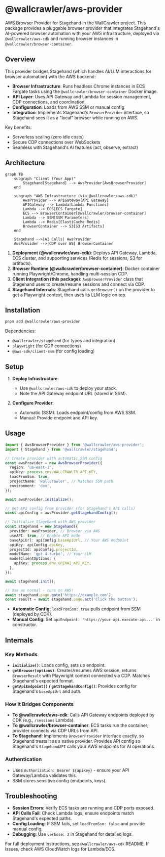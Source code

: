 # @wallcrawler/aws-provider

AWS Browser Provider for Stagehand in the WallCrawler project. This package provides a pluggable browser provider that integrates Stagehand's AI-powered browser automation with your AWS infrastructure, deployed via `@wallcrawler/aws-cdk` and running browser instances in `@wallcrawler/browser-container`.

## Overview

This provider bridges Stagehand (which handles AI/LLM interactions for browser automation) with the AWS backend:

- **Browser Infrastructure**: Runs headless Chrome instances in ECS Fargate tasks using the `@wallcrawler/browser-container` Docker image.
- **API Layer**: Uses API Gateway and Lambda for session management, CDP connections, and coordination.
- **Configuration**: Loads from AWS SSM or manual config.
- **Integration**: Implements Stagehand's `BrowserProvider` interface, so Stagehand sees it as a "local" browser while running on AWS.

Key benefits:

- Serverless scaling (zero idle costs)
- Secure CDP connections over WebSockets
- Seamless with Stagehand's AI features (act, observe, extract)

## Architecture

```mermaid
graph TB
    subgraph "Client (Your App)"
        Stagehand[Stagehand] --> AwsProvider[AwsBrowserProvider]
    end

    subgraph "AWS Infrastructure (via @wallcrawler/aws-cdk)"
        AwsProvider --> APIGateway[API Gateway]
        APIGateway --> Lambda[Lambda Functions]
        Lambda --> ECS[ECS Fargate]
        ECS --> BrowserContainer[@wallcrawler/browser-container]
        Lambda --> SSM[SSM Parameters]
        Lambda --> Redis[ElastiCache Redis]
        BrowserContainer --> S3[S3 Artifacts]
    end

    Stagehand -->|AI Calls| AwsProvider
    AwsProvider -->|CDP over WS| BrowserContainer
```

1. **Deployment (@wallcrawler/aws-cdk)**: Deploys API Gateway, Lambda, ECS cluster, and supporting services (Redis for sessions, S3 for artifacts).
2. **Browser Runtime (@wallcrawler/browser-container)**: Docker container running Playwright/Chrome, handling multi-session CDP.
3. **Client Integration (this package)**: `AwsBrowserProvider` class that Stagehand uses to create/resume sessions and connect via CDP.
4. **Stagehand Internals**: Stagehand calls `getBrowser()` on the provider to get a Playwright context, then uses its LLM logic on top.

## Installation

```bash
pnpm add @wallcrawler/aws-provider
```

Dependencies:

- `@wallcrawler/stagehand` (for types and integration)
- `playwright` (for CDP connections)
- `@aws-sdk/client-ssm` (for config loading)

## Setup

1. **Deploy Infrastructure**:
   - Use `@wallcrawler/aws-cdk` to deploy your stack.
   - Note the API Gateway endpoint URL (stored in SSM).

2. **Configure Provider**:
   - Automatic (SSM): Loads endpoint/config from AWS SSM.
   - Manual: Provide endpoint and API key.

## Usage

```typescript
import { AwsBrowserProvider } from '@wallcrawler/aws-provider';
import { Stagehand } from '@wallcrawler/stagehand';

// Create provider with automatic SSM config
const awsProvider = new AwsBrowserProvider({
  region: 'us-east-1',
  apiKey: process.env.WALLCRAWLER_API_KEY,
  loadFromSsm: true,
  projectName: 'wallcrawler', // Matches SSM path
  environment: 'dev',
});

await awsProvider.initialize();

// Get API config from provider (for Stagehand's API calls)
const apiConfig = awsProvider.getStagehandConfig();

// Initialize Stagehand with AWS provider
const stagehand = new Stagehand({
  provider: awsProvider, // Browser via AWS
  useAPI: true, // Enable API mode
  baseApiUrl: apiConfig.baseApiUrl, // Your AWS endpoint
  apiKey: apiConfig.apiKey,
  projectId: apiConfig.projectId,
  modelName: 'gpt-4-turbo', // Your LLM
  modelClientOptions: {
    apiKey: process.env.OPENAI_API_KEY,
  },
});

await stagehand.init();

// Use as normal - runs on AWS!
await stagehand.page.goto('https://example.com');
const result = await stagehand.page.act('Click the button');
```

- **Automatic Config**: `loadFromSsm: true` pulls endpoint from SSM (deployed by CDK).
- **Manual Config**: Set `apiEndpoint: 'https://your-api.execute-api...'` in constructor.

## Internals

### Key Methods

- **`initialize()`**: Loads config, sets up endpoint.
- **`getBrowser(options)`**: Creates/resumes AWS session, returns `BrowserResult` with Playwright context connected via CDP. Matches Stagehand's expected format.
- **`getApiEndpoint()` / `getStagehandConfig()`**: Provides config for Stagehand's `baseApiUrl` and auth.

### How It Bridges Components

- **To @wallcrawler/aws-cdk**: Calls API Gateway endpoints deployed by CDK (e.g., `/sessions` Lambda).
- **To @wallcrawler/browser-container**: ECS tasks run the container; provider connects via CDP URLs from API.
- **To Stagehand**: Implements `BrowserProvider` interface exactly, so Stagehand treats it as a native provider. Provides API config so Stagehand's `StagehandAPI` calls your AWS endpoints for AI operations.

### Authentication

- Uses `Authorization: Bearer ${apiKey}` - ensure your API Gateway/Lambda validates this.
- SSM stores sensitive config (endpoints, keys).

## Troubleshooting

- **Session Errors**: Verify ECS tasks are running and CDP ports exposed.
- **API Calls Fail**: Check Lambda logs; ensure endpoints match Stagehand's expected paths.
- **Config Loading**: If SSM fails, set `loadFromSsm: false` and provide manual config.
- **Debugging**: Use `verbose: 2` in Stagehand for detailed logs.

For full deployment instructions, see `@wallcrawler/aws-cdk` README. If issues, check AWS CloudWatch logs for Lambda/ECS.
